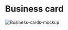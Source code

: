 # Business card
![Business-cards-mockup](https://github.com/jilaga/branding-1/assets/105386444/4d6a5d94-7409-402a-b5dc-d44957bf1cea)
